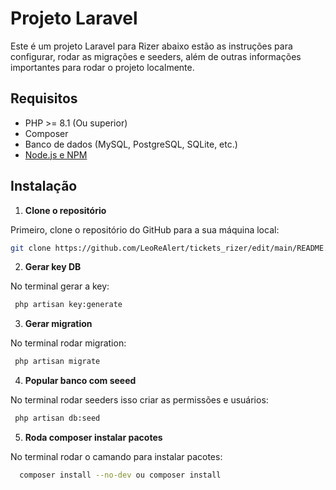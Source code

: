 # Projeto Laravel

Este é um projeto Laravel para Rizer abaixo estão as instruções para configurar, rodar as migrações e seeders, além de outras informações importantes para rodar o projeto localmente.

## Requisitos

- PHP >= 8.1 (Ou superior)
- Composer
- Banco de dados (MySQL, PostgreSQL, SQLite, etc.)
- [Node.js e NPM](https://nodejs.org/)

## Instalação

   1. **Clone o repositório**

   Primeiro, clone o repositório do GitHub para a sua máquina local:

   ```bash
   git clone https://github.com/LeoReAlert/tickets_rizer/edit/main/README.md

   ```

   2. **Gerar key DB**

   No terminal gerar a key:

   ```bash
    php artisan key:generate
   ```

   3. **Gerar migration**

   No terminal rodar migration:

   ```bash
    php artisan migrate
   ```

   4. **Popular banco com seeed**

   No terminal rodar seeders isso criar as permissões e usuários:

   ```bash
    php artisan db:seed
   ```

   5. **Roda composer instalar pacotes**

   No terminal rodar o camando para instalar pacotes:

   ```bash
     composer install --no-dev ou composer install
   ```
   
